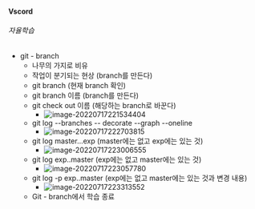 #### Vscord 

###### 자율학습

- git - branch
  - 나무의 가지로 비유
  - 작업이 분기되는 현상 (branch를 만든다)
  - git branch (현재 branch 확인)
  - git branch 이름 (branch를 만든다)
  - git check out 이름 (해당하는 branch로 바꾼다)
    - ![image-20220717221534404](C:\Users\SJPark97\Desktop\싸피\TIL\README.assets\image-20220717221534404.png)
  - git log --branches -- decorate --graph --oneline
    - ![image-20220717222703815](C:\Users\SJPark97\Desktop\싸피\TIL\README.assets\image-20220717222703815.png)
  - git log master...exp (master에는 없고 exp에는 있는 것)
    - ![image-20220717223006555](C:\Users\SJPark97\Desktop\싸피\TIL\README.assets\image-20220717223006555.png)
  - git log exp..master (exp에는 없고 master에는 있는 것)
    - ![image-20220717223057780](C:\Users\SJPark97\Desktop\싸피\TIL\README.assets\image-20220717223057780.png)
  - git log -p exp..master (exp에는 없고 master에는 있는 것과 변경 내용)
    - ![image-20220717223313552](C:\Users\SJPark97\Desktop\싸피\TIL\README.assets\image-20220717223313552.png)
  - Git - branch에서 학습 종료
